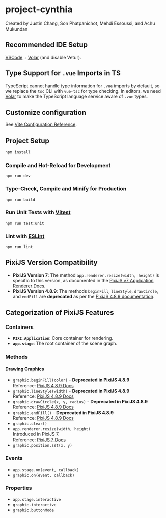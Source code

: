 # project-cynthia

Created by Justin Chang, Son Phatpanichot, Mehdi Essoussi, and Achu Mukundan

## Recommended IDE Setup

[VSCode](https://code.visualstudio.com/) + [Volar](https://marketplace.visualstudio.com/items?itemName=Vue.volar) (and disable Vetur).

## Type Support for `.vue` Imports in TS

TypeScript cannot handle type information for `.vue` imports by default, so we replace the `tsc` CLI with `vue-tsc` for type checking. In editors, we need [Volar](https://marketplace.visualstudio.com/items?itemName=Vue.volar) to make the TypeScript language service aware of `.vue` types.

## Customize configuration

See [Vite Configuration Reference](https://vite.dev/config/).

## Project Setup

```sh
npm install
```

### Compile and Hot-Reload for Development

```sh
npm run dev
```

### Type-Check, Compile and Minify for Production

```sh
npm run build
```

### Run Unit Tests with [Vitest](https://vitest.dev/)

```sh
npm run test:unit
```

### Lint with [ESLint](https://eslint.org/)

```sh
npm run lint
```
## PixiJS Version Compatibility

- **PixiJS Version 7**: The method `app.renderer.resize(width, height)` is specific to this version, as documented in the [PixiJS v7 Application Renderer Docs](https://pixijs.download/v7.x/docs/PIXI.Application.html#renderer).
- **PixiJS Version 4.8.9**: The methods `beginFill`, `lineStyle`, `drawCircle`, and `endFill` are **deprecated** as per the [PixiJS 4.8.9 documentation](https://pixijs.download/v4.8.9/docs/PIXI.Graphics.html).

## Categorization of PixiJS Features

### Containers
- **`PIXI.Application`**: Core container for rendering.
- **`app.stage`**: The root container of the scene graph.

### Methods

#### Drawing Graphics
- `graphic.beginFill(color)` - **Deprecated in PixiJS 4.8.9**  
  Reference: [PixiJS 4.8.9 Docs](https://pixijs.download/v4.8.9/docs/PIXI.Graphics.html#beginFill)
- `graphic.lineStyle(width)` - **Deprecated in PixiJS 4.8.9**  
  Reference: [PixiJS 4.8.9 Docs](https://pixijs.download/v4.8.9/docs/PIXI.Graphics.html#lineStyle)
- `graphic.drawCircle(x, y, radius)` - **Deprecated in PixiJS 4.8.9**  
  Reference: [PixiJS 4.8.9 Docs](https://pixijs.download/v4.8.9/docs/PIXI.Graphics.html#drawCircle)
- `graphic.endFill()` - **Deprecated in PixiJS 4.8.9**  
  Reference: [PixiJS 4.8.9 Docs](https://pixijs.download/v4.8.9/docs/PIXI.Graphics.html#endFill)
- `graphic.clear()`
- `app.renderer.resize(width, height)`  
  Introduced in PixiJS 7.  
  Reference: [PixiJS 7 Docs](https://pixijs.download/v7.x/docs/PIXI.Application.html#renderer)
- `graphic.position.set(x, y)`

### Events
- `app.stage.on(event, callback)`
- `graphic.on(event, callback)`

### Properties
- `app.stage.interactive`
- `graphic.interactive`
- `graphic.buttonMode`
